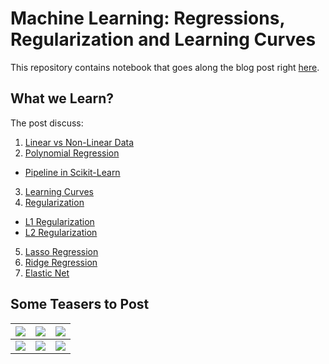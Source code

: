 # Machine Learning: Regressions, Regularization and Learning Curves
This repository contains notebook that goes along the blog post right [here](https://predictiveprogrammer.com/machine-learning-regressions-regularization-and-learning-curves/).

## What we Learn?
The post discuss:
1. [Linear vs Non-Linear Data](https://predictiveprogrammer.com/machine-learning-regressions-regularization-and-learning-curves/#linear-v-non_linear)
2. [Polynomial Regression](https://predictiveprogrammer.com/machine-learning-regressions-regularization-and-learning-curves/#poly-regression)
  - [Pipeline in Scikit-Learn](https://predictiveprogrammer.com/machine-learning-regressions-regularization-and-learning-curves/#pipeline)
3. [Learning Curves](https://predictiveprogrammer.com/machine-learning-regressions-regularization-and-learning-curves/#learning-curves)
4. [Regularization](https://predictiveprogrammer.com/machine-learning-regressions-regularization-and-learning-curves/#regularization)
  - [L1 Regularization](https://predictiveprogrammer.com/machine-learning-regressions-regularization-and-learning-curves/#l1-reg)
  - [L2 Regularization](https://predictiveprogrammer.com/machine-learning-regressions-regularization-and-learning-curves/#l2-reg)
5. [Lasso Regression](https://predictiveprogrammer.com/machine-learning-regressions-regularization-and-learning-curves/#lasso-regression)
6. [Ridge Regression](https://predictiveprogrammer.com/machine-learning-regressions-regularization-and-learning-curves/#ridge-regression)
7. [Elastic Net](https://predictiveprogrammer.com/machine-learning-regressions-regularization-and-learning-curves/#elastic-net)


## Some Teasers to Post

|![](https://predictiveprogrammer.com/wp-content/uploads/2018/12/non-linear-ds.png)|![](https://predictiveprogrammer.com/wp-content/uploads/2018/12/linear_regression.png)|![](https://predictiveprogrammer.com/wp-content/uploads/2018/12/poly_regression_degree2.png)|
|:--:|:--:|:--:|
|![](https://predictiveprogrammer.com/wp-content/uploads/2018/12/learning_curves_1.png)|![](https://predictiveprogrammer.com/wp-content/uploads/2018/12/learning_curves_2.png)|![](https://predictiveprogrammer.com/wp-content/uploads/2018/12/lasso_regression.png)|
